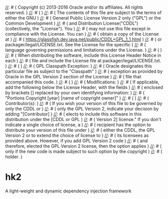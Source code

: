 [//]: # ( DO NOT ALTER OR REMOVE COPYRIGHT NOTICES OR THIS HEADER. )
[//]: # (  )
[//]: # ( Copyright (c) 2013-2016 Oracle and/or its affiliates. All rights reserved. )
[//]: # (  )
[//]: # ( The contents of this file are subject to the terms of either the GNU )
[//]: # ( General Public License Version 2 only ("GPL") or the Common Development )
[//]: # ( and Distribution License("CDDL") (collectively, the "License").  You )
[//]: # ( may not use this file except in compliance with the License.  You can )
[//]: # ( obtain a copy of the License at )
[//]: # ( https://glassfish.dev.java.net/public/CDDL+GPL_1_1.html )
[//]: # ( or packager/legal/LICENSE.txt.  See the License for the specific )
[//]: # ( language governing permissions and limitations under the License. )
[//]: # (  )
[//]: # ( When distributing the software, include this License Header Notice in each )
[//]: # ( file and include the License file at packager/legal/LICENSE.txt. )
[//]: # (  )
[//]: # ( GPL Classpath Exception: )
[//]: # ( Oracle designates this particular file as subject to the "Classpath" )
[//]: # ( exception as provided by Oracle in the GPL Version 2 section of the License )
[//]: # ( file that accompanied this code. )
[//]: # (   )
[//]: # ( Modifications: )
[//]: # ( If applicable, add the following below the License Header, with the fields )
[//]: # ( enclosed by brackets [] replaced by your own identifying information: )
[//]: # ( "Portions Copyright [year] [name of copyright owner]" )
[//]: # (  )
[//]: # ( Contributor(s): )
[//]: # ( If you wish your version of this file to be governed by only the CDDL or )
[//]: # ( only the GPL Version 2, indicate your decision by adding "[Contributor] )
[//]: # ( elects to include this software in this distribution under the [CDDL or GPL )
[//]: # ( Version 2] license."  If you don't indicate a single choice of license, a )
[//]: # ( recipient has the option to distribute your version of this file under )
[//]: # ( either the CDDL, the GPL Version 2 or to extend the choice of license to )
[//]: # ( its licensees as provided above.  However, if you add GPL Version 2 code )
[//]: # ( and therefore, elected the GPL Version 2 license, then the option applies )
[//]: # ( only if the new code is made subject to such option by the copyright )
[//]: # ( holder. )

hk2
===

A light-weight and dynamic dependency injection framework
